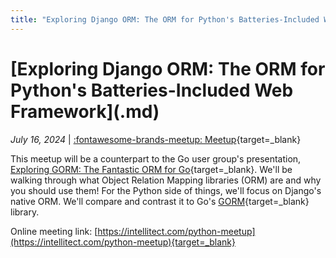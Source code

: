 ```yaml
---
title: "Exploring Django ORM: The ORM for Python's Batteries-Included Web Framework"
---
```


<!-- index: start -->

# [Exploring Django ORM: The ORM for Python's Batteries-Included Web Framework](<file>.md)

_July 16, 2024_ | [:fontawesome-brands-meetup: Meetup](https://www.meetup.com/python-spokane/events/300506689/){target=_blank}

This meetup will be a counterpart to the Go user group's presentation, [Exploring GORM: The Fantastic ORM for Go](https://www.meetup.com/spokane-go-users-group/events/302005824/){target=_blank}. We'll be walking through what Object Relation Mapping libraries (ORM) are and why you should use them! For the Python side of things, we'll focus on Django's native ORM. We'll compare and contrast it to Go's [GORM](https://gorm.io/){target=_blank} library.

Online meeting link: [https://intellitect.com/python-meetup](https://intellitect.com/python-meetup){target=_blank}

<!-- index: end -->

<!--
## About
-->
